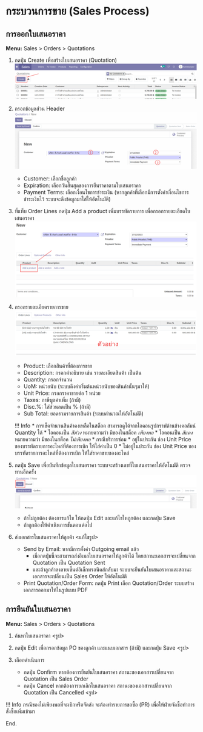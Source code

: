 # กระบวนการขาย (Sales Process)

## การออกใบเสนอราคา
**Menu:** Sales > Orders > Quotations

1. กดปุ่ม Create เพื่อสร้างใบเสนอราคา (Quotation)
![](img/sale_1.png)
2. กรอกข้อมูลส่วน Header
![](img/sale_2.png)
    * Customer: เลือกชื่อลูกค้า
    * Expiration: เลือกวันสิ้นสุดของการยืนราคาตามใบเสนอราคา
    * Payment Terms: เลือกเงื่อนไขการชำระเงิน (หากลูกค้าที่เลือกมีการตั้งค่าเงื่อนไขการชำระเงินไว้ ระบบจะดึงข้อมูลมาใส่ให้อัตโนมัติ)
3. ที่แท็บ Order Lines กดปุ่ม Add a product เพิ่มบรรทัดรายการ เพื่อกรอกรายละเอียดใบเสนอราคา 
![](img/sale_3.png)
4. กรอกรายละเอียดรายการขาย
![](img/sale_5.png) 
    * Product: เลือกสินค้าที่ต้องการขาย
    * Description: กรอกคำอธิบาย เช่น รายละเอียดสินค้า เป็นต้น
    * Quantity: กรอกจำนวน
    * UoM: หน่วยนับ (ระบบดึงค่าเริ่มต้นหน่วยนับของสินค้านั้นๆมาให้)
    * Unit Price: กรอกราคาขายต่อ 1 หน่วย
    * Taxes: ภาษีมูลค่าเพิ่ม (ถ้ามี)
    * Disc.%: ใส่ส่วนลดเป็น % (ถ้ามี)
    * Sub Total: ยอดรวมรายการสินค้า (ระบบคำนวณให้อัตโนมัติ) 
    
    !!! Info
        * การเช็คจำนวนสินค้าคงเหลือในสต็อค สามารถดูได้จากไอคอนรูปกราฟด้านข้างคอลัมน์ Quantity ได้
            * ไอคอนเป็น *สีม่วง* หมายความว่า มีของในสต็อค *เพียงพอ*
            * ไอคอนเป็น *สีแดง* หมายความว่า มีของในสต็อค *ไม่เพียงพอ*
        * กรณีบริการซ่อม
            * อยู่ในประกัน ช่อง Unit Price ของบรรทัดรายการอะไหล่ที่ต้องการเบิก ให้ใส่ค่าเป็น 0
            * ไม่อยู่ในประกัน ช่อง Unit Price ของบรรทัดรายการอะไหล่ที่ต้องการเบิก ให้ใส่ราคาขายของอะไหล่

5. กดปุ่ม Save เพื่อบันทึกข้อมูลใบเสนอราคา ระบบจะสร้างเลขที่ใบเสนอราคาให้อัตโนมัติ ตรวจทานอีกครั้ง
![](img/sale_8.png)
    * ถ้าไม่ถูกต้อง ต้องการแก้ไข ให้กดปุ่ม Edit และแก้ไขใหถูกต้อง และกดปุ่ม Save
    * ถ้าถูกต้องให้ดำเนินการขั้นตอนต่อไป
6. ส่งเอกสารใบเสนอราคาให้ลูกค้า
<แก้ไขรูป> 
    * Send by Email: หากมีการตั้งค่า Outgoing email แล้ว 
        * เมื่อกดปุ่มนี้จะสามารถส่งอีเมลใบเสนอราคาให้ลูกค้าได้ โดยสถานะเอกสารจะเปลี่ยนจาก Quotation เป็น Quotation Sent
        * และถ้าลูกค้าลงลายเซ็นต์อิเล็กทรอนิคส์กลับมา ระบบจะยืนยันใบเสนอราคาและสถานะเอกสารจะเปลี่ยนเป็น Sales Order ให้อัตโนมัติ 
    * Print Quotation/Order Form: กดปุ่ม Print เลือก Quotation/Order ระบบสร้างเอกสารออกมาให้ในรูปแบบ PDF

## การยืนยันใบเสนอราคา
**Menu:** Sales > Orders > Quotations

1. ค้นหาใบเสนอราคา
<รูป>

2. กดปุ่ม Edit เพื่อกรอกข้อมูล PO ของลูกค้า และแนบเอกสาร (ถ้ามี) และกดปุ่ม Save
<รูป>

3. เลือกดำเนินการ
    * กดปุ่ม Confirm หากต้องการยืนยันใบเสนอราคา สถานะของเอกสารเปลี่ยนจาก Quotation เป็น Sales Order
    * กดปุ่ม Cancel หากต้องการยกเลิกใบเสนอราคา สถานะของเอกสารเปลี่ยนจาก Quotation เป็น Cancelled
<รูป>

!!! Info
    กรณีของไม่เพียงพอที่จะเบิกหรือจัดส่ง จะต้องทำรายการขอซื้อ (PR) เพื่อให้ฝ่ายจัดซื้อทำการสั่งซื้อเพิ่มเข้ามา
 
End.